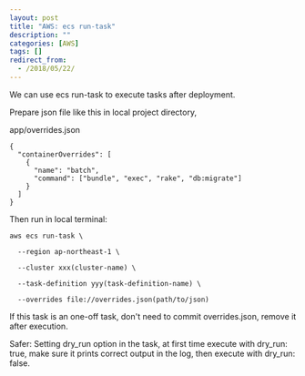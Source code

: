 ```yaml
---
layout: post
title: "AWS: ecs run-task"
description: ""
categories: [AWS]
tags: []
redirect_from:
  - /2018/05/22/
---
```


We can use ecs run-task to execute tasks after deployment.

Prepare json file like this in local project directory,

app/overrides.json
~~~
{
  "containerOverrides": [
    {
      "name": "batch",
      "command": ["bundle", "exec", "rake", "db:migrate"]
    }
  ]
}
~~~

Then run in local terminal:
~~~
aws ecs run-task \

  --region ap-northeast-1 \

  --cluster xxx(cluster-name) \

  --task-definition yyy(task-definition-name) \

  --overrides file://overrides.json(path/to/json)
~~~

If this task is an one-off task, don't need to commit overrides.json, remove it after execution.

Safer:
Setting dry_run option in the task,
at first time execute with dry_run: true,
make sure it prints correct output in the log,
then execute with dry_run: false.
